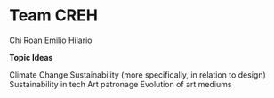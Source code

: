 Team CREH
==========

Chi
Roan
Emilio
Hilario


**Topic Ideas**

Climate Change
Sustainability (more specifically, in relation to design)
Sustainability in tech
Art patronage
Evolution of art mediums
